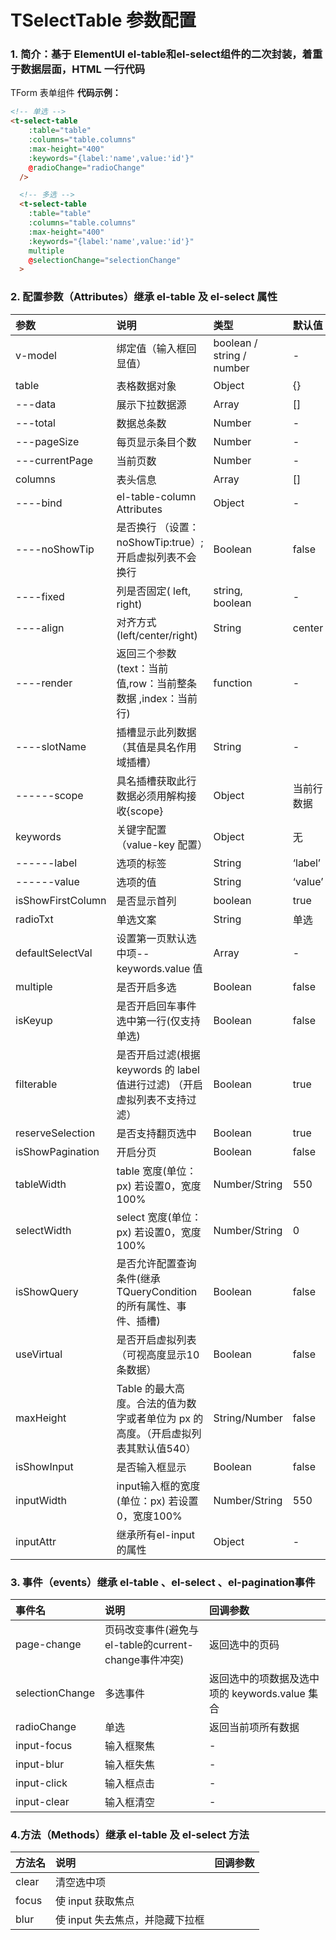 # TSelectTable 参数配置

### 1. 简介：基于 ElementUI el-table和el-select组件的二次封装，着重于数据层面，HTML 一行代码

TForm 表单组件
**代码示例：**

```html
<!-- 单选 -->
<t-select-table
    :table="table"
    :columns="table.columns"
    :max-height="400"
    :keywords="{label:'name',value:'id'}"
    @radioChange="radioChange"
  />

  <!-- 多选 -->
  <t-select-table
    :table="table"
    :columns="table.columns"
    :max-height="400"
    :keywords="{label:'name',value:'id'}"
    multiple
    @selectionChange="selectionChange"
  >

```

### 2. 配置参数（Attributes）继承 el-table 及 el-select 属性

| 参数              | 说明                                                                              | 类型                      | 默认值     |
| :---------------- | :-------------------------------------------------------------------------------- | :------------------------ | :--------- |
| v-model           | 绑定值（输入框回显值）                                                            | boolean / string / number | -          |
| table             | 表格数据对象                                                                      | Object                    | {}         |
| ---data           | 展示下拉数据源                                                                    | Array                     | []         |
| ---total          | 数据总条数                                                                        | Number                    | -          |
| ---pageSize       | 每页显示条目个数                                                                  | Number                    | -          |
| ---currentPage    | 当前页数                                                                          | Number                    | -          |
| columns           | 表头信息                                                                          | Array                     | []         |
| ----bind          | el-table-column Attributes                                                        | Object                    | -          |
| ----noShowTip     | 是否换行 （设置：noShowTip:true）;开启虚拟列表不会换行                            | Boolean                   | false      |
| ----fixed         | 列是否固定( left, right)                                                          | string, boolean           | -          |
| ----align         | 对齐方式(left/center/right)                                                       | String                    | center     |
| ----render        | 返回三个参数(text：当前值,row：当前整条数据 ,index：当前行)                       | function                  | -          |
| ----slotName      | 插槽显示此列数据（其值是具名作用域插槽）                                          | String                    | -          |
| ------scope       | 具名插槽获取此行数据必须用解构接收{scope}                                         | Object                    | 当前行数据 |
| keywords          | 关键字配置（value-key 配置）                                                      | Object                    | 无         |
| ------label       | 选项的标签                                                                        | String                    | ‘label’    |
| ------value       | 选项的值                                                                          | String                    | ‘value’    |
| isShowFirstColumn | 是否显示首列                                                                      | boolean                   | true       |
| radioTxt          | 单选文案                                                                          | String                    | 单选       |
| defaultSelectVal  | 设置第一页默认选中项--keywords.value 值                                           | Array                     | -          |
| multiple          | 是否开启多选                                                                      | Boolean                   | false      |
| isKeyup           | 是否开启回车事件选中第一行(仅支持单选)                                            | Boolean                   | false      |
| filterable        | 是否开启过滤(根据 keywords 的 label 值进行过滤) （开启虚拟列表不支持过滤）        | Boolean                   | true       |
| reserveSelection  | 是否支持翻页选中                                                                  | Boolean                   | true       |
| isShowPagination  | 开启分页                                                                          | Boolean                   | false      |
| tableWidth        | table 宽度(单位：px) 若设置0，宽度100%                                            | Number/String             | 550        |
| selectWidth       | select 宽度(单位：px) 若设置0，宽度100%                                           | Number/String             | 0          |
| isShowQuery       | 是否允许配置查询条件(继承TQueryCondition的所有属性、事件、插槽)                   | Boolean                   | false      |
| useVirtual        | 是否开启虚拟列表（可视高度显示10条数据）                                          | Boolean                   | false      |
| maxHeight         | Table 的最大高度。合法的值为数字或者单位为 px 的高度。（开启虚拟列表其默认值540） | String/Number             | false      |
| isShowInput       | 是否输入框显示                                                                    | Boolean                   | false      |
| inputWidth        | input输入框的宽度(单位：px) 若设置0，宽度100%                                     | Number/String             | 550        |
| inputAttr         | 继承所有el-input的属性                                                            | Object                    | -          |

### 3. 事件（events）继承 el-table 、el-select 、el-pagination事件

| 事件名          | 说明                                                 | 回调参数                                       |
| :-------------- | :--------------------------------------------------- | :--------------------------------------------- |
| page-change     | 页码改变事件(避免与el-table的current-change事件冲突) | 返回选中的页码                                 |
| selectionChange | 多选事件                                             | 返回选中的项数据及选中项的 keywords.value 集合 |
| radioChange     | 单选                                                 | 返回当前项所有数据                             |
| input-focus     | 输入框聚焦                                           | -                                              |
| input-blur      | 输入框失焦                                           | -                                              |
| input-click     | 输入框点击                                           | -                                              |
| input-clear     | 输入框清空                                           | -                                              |

### 4.方法（Methods）继承 el-table 及 el-select 方法

| 方法名 | 说明                            | 回调参数 |
| :----- | :------------------------------ | :------- |
| clear  | 清空选中项                      |          |
| focus  | 使 input 获取焦点               |          |
| blur   | 使 input 失去焦点，并隐藏下拉框 |          |